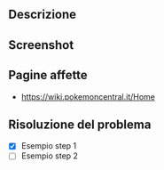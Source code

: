 <!-- Il titolo qui sopra deve essere ragionevolmente rappresentativo e non ambiguo -->
<!-- Ricordati di aggiungere le label corrette a questa issue, di aggiungere i milestone per il #LastMonthOnPCW se lo ritieni degno di nota e di cancellare le parti di template che non ti servono -->

## Descrizione
<!-- Scrivi in modo più dettagliato e discorsivo di cosa si tratta -->

## Screenshot
<!-- Se necessario, aggiungi qui degli screenshot del problema -->

## Pagine affette
<!-- Un elenco di pagine/moduli/template del Wiki dove si riscontra questo problema -->

* https://wiki.pokemoncentral.it/Home

## Risoluzione del problema
<!-- Se hai già un'idea di come può essere risolta la issue, elenca qui gli step da compiere -->

- [x] Esempio step 1
- [ ] Esempio step 2
